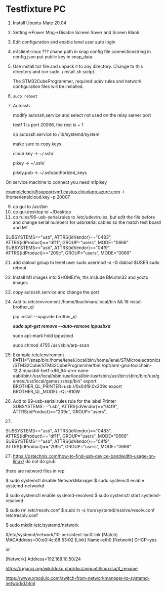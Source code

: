 # Testfixture PC

1. Install Ubuntu-Mate 20.04

2. Setting->Power Mng->Disable Screen Saver and Screen Blank

3. Edit configuration and enable lenel user auto login

4. m1client-linux ??? chane path in snap config file connectionstring in config.json put public key in snap_data


9. Use install.txz file and unpack it to any directory. Change to this directory and run sudo ./install.sh script.

   The STM32CubeProgrammer, required udev rules and network configuration files will be installed.

10. ```sudo reboot```

11. Autossh

    modify autossh,service and select not used on the relay server port

    testf 1 is port 20006, the rest is + 1

    cp autossh.service to /lib/systemd/system

    make sure to copy keys 

    cloud.key -> ~/.ssh/

    pikey -> ~/.ssh/

    pikey.pub -> ~/.ssh/authorized_keys 

On service machine to connect you need m1pikey

examplelenelr@supportvm1.eastus.cloudapp.azure.com -i /home/lenelcloud.key -p 20007



9. cp gui to /usr/bin
10. cp gui.desktop to ~/Desktop
11. cp rules/99-usb-serial.rules to /etc/udev/rules, but edit the file before and change serial numbers for usb/serial cables so the match test board and M1

SUBSYSTEMS=="usb", ATTRS{idVendor}=="0483", ATTRS{idProduct}=="df11", GROUP="users", MODE="0666"
SUBSYSTEMS=="usb", ATTRS{idVendor}=="04f9", ATTRS{idProduct}=="209c", GROUP="users", MODE="0666"


21. add dialout group to lenel user
    sudo usermod -a -G dialout $USER
    sudo reboot

22. Install M1 images into $HOME/fw, ths include BM.stm32 and yocto images

23. copy autossh.service and change the port

24. Add to /etc/enviroment 
        /home/lbuchman/.local/bin && 
    16 install brother_ql

       pip install --upgrade brother_ql

    ***sudo apt-get remove --auto-remove ippusbxd***

    sudo apt-mark hold ippusbxd

    sudo chmod 4755  /usr/sbin/arp-scan

25. Example /etc/enviroment
    PATH="/snap/bin:/home/lenel/.local/bin:/home/lenel/STMicroelectronics/STM32Cube/STM32CubeProgrammer/bin:/opt/arm-gnu-toolchain-12.2.mpacbti-bet1-x86_64-arm-none-eabi/bin/:/usr/local/sbin:/usr/local/bin:/usr/sbin:/usr/bin:/sbin:/bin:/usr/games:/usr/local/games:/snap/bin"
    export BROTHER_QL_PRINTER=usb://0x04f9:0x209c
    export BROTHER_QL_MODEL=QL-810W

26. Add to 99-usb-serial.rules  rule for the label Printer
    SUBSYSTEMS=="usb", ATTRS{idVendor}=="04f9", ATTRS{idProduct}=="209c", GROUP="users", 

27. 

SUBSYSTEMS=="usb", ATTRS{idVendor}=="0483", ATTRS{idProduct}=="df11", GROUP="users", MODE="0666" 
SUBSYSTEMS=="usb", ATTRS{idVendor}=="04f9", ATTRS{idProduct}=="209c", GROUP="users", MODE="0666"



27. https://ostechnix.com/how-to-find-usb-device-bandwidth-usage-on-linux/
do not do grub

there are netword files in rep



$ sudo systemctl disable NetworkManager
$ sudo systemctl enable systemd-networkd

$ sudo systemctl enable systemd-resolved
$ sudo systemctl start systemd-resolved

$ sudo rm /etc/resolv.conf
$ sudo ln -s /run/systemd/resolve/resolv.conf /etc/resolv.conf

$ sudo mkdir /etc/systemd/network

#/etc/systemd/network/10-persistent-lan0.link
[Match]
MACAddress=00:e0:4c:88:53:02
[Link]
Name=eth0
[Network]
DHCP=yes



or

[Network]
Address=192.168.10.50/24


https://rigacci.org/wiki/doku.php/doc/appunti/linux/sa/if_rename

https://www.xmodulo.com/switch-from-networkmanager-to-systemd-networkd.html